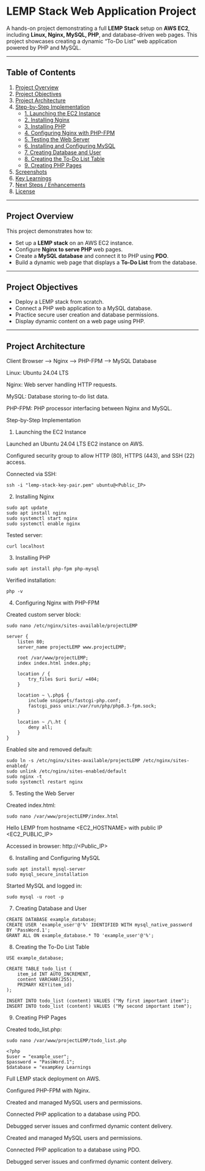 # LEMP Stack Web Application Project

A hands-on project demonstrating a full **LEMP Stack** setup on **AWS EC2**, including **Linux, Nginx, MySQL, PHP**, and database-driven web pages. This project showcases creating a dynamic “To-Do List” web application powered by PHP and MySQL.

---

## **Table of Contents**
1. [Project Overview](#project-overview)
2. [Project Objectives](#project-objectives)
3. [Project Architecture](#project-architecture)
4. [Step-by-Step Implementation](#step-by-step-implementation)
    - [1. Launching the EC2 Instance](#1-launching-the-ec2-instance)
    - [2. Installing Nginx](#2-installing-nginx)
    - [3. Installing PHP](#3-installing-php)
    - [4. Configuring Nginx with PHP-FPM](#4-configuring-nginx-with-php-fpm)
    - [5. Testing the Web Server](#5-testing-the-web-server)
    - [6. Installing and Configuring MySQL](#6-installing-and-configuring-mysql)
    - [7. Creating Database and User](#7-creating-database-and-user)
    - [8. Creating the To-Do List Table](#8-creating-the-to-do-list-table)
    - [9. Creating PHP Pages](#9-creating-php-pages)
5. [Screenshots](#screenshots)
6. [Key Learnings](#key-learnings)
7. [Next Steps / Enhancements](#next-steps--enhancements)
8. [License](#license)

---

## **Project Overview**
This project demonstrates how to:
- Set up a **LEMP stack** on an AWS EC2 instance.
- Configure **Nginx to serve PHP** web pages.
- Create a **MySQL database** and connect it to PHP using **PDO**.
- Build a dynamic web page that displays a **To-Do List** from the database.

---

## **Project Objectives**
- Deploy a LEMP stack from scratch.
- Connect a PHP web application to a MySQL database.
- Practice secure user creation and database permissions.
- Display dynamic content on a web page using PHP.

---

## **Project Architecture**

Client Browser --> Nginx --> PHP-FPM --> MySQL Database


Linux: Ubuntu 24.04 LTS

Nginx: Web server handling HTTP requests.

MySQL: Database storing to-do list data.

PHP-FPM: PHP processor interfacing between Nginx and MySQL.

Step-by-Step Implementation
1. Launching the EC2 Instance

Launched an Ubuntu 24.04 LTS EC2 instance on AWS.

Configured security group to allow HTTP (80), HTTPS (443), and SSH (22) access.

Connected via SSH:
```
ssh -i "lemp-stack-key-pair.pem" ubuntu@<Public_IP>
```

2. Installing Nginx
```
sudo apt update
sudo apt install nginx
sudo systemctl start nginx
sudo systemctl enable nginx
```
Tested server:
```
curl localhost
```
3. Installing PHP
```
sudo apt install php-fpm php-mysql
```
Verified installation:
```
php -v
```
4. Configuring Nginx with PHP-FPM

Created custom server block:
```
sudo nano /etc/nginx/sites-available/projectLEMP
```
```
server {
    listen 80;
    server_name projectLEMP www.projectLEMP;

    root /var/www/projectLEMP;
    index index.html index.php;

    location / {
        try_files $uri $uri/ =404;
    }

    location ~ \.php$ {
        include snippets/fastcgi-php.conf;
        fastcgi_pass unix:/var/run/php/php8.3-fpm.sock;
    }

    location ~ /\.ht {
        deny all;
    }
}
```
Enabled site and removed default:
```
sudo ln -s /etc/nginx/sites-available/projectLEMP /etc/nginx/sites-enabled/
sudo unlink /etc/nginx/sites-enabled/default
sudo nginx -t
sudo systemctl restart nginx
```
5. Testing the Web Server

Created index.html:
```
sudo nano /var/www/projectLEMP/index.html
```
Hello LEMP from hostname <EC2_HOSTNAME> with public IP <EC2_PUBLIC_IP>

Accessed in browser: http://<Public_IP>

6. Installing and Configuring MySQL
```
sudo apt install mysql-server
sudo mysql_secure_installation
```
Started MySQL and logged in:
```
sudo mysql -u root -p
```
7. Creating Database and User
```
CREATE DATABASE example_database;
CREATE USER 'example_user'@'%' IDENTIFIED WITH mysql_native_password BY 'PassWord.1';
GRANT ALL ON example_database.* TO 'example_user'@'%';
```
8. Creating the To-Do List Table
```
USE example_database;

CREATE TABLE todo_list (
    item_id INT AUTO_INCREMENT,
    content VARCHAR(255),
    PRIMARY KEY(item_id)
);

INSERT INTO todo_list (content) VALUES ("My first important item");
INSERT INTO todo_list (content) VALUES ("My second important item");
```

9. Creating PHP Pages

Created todo_list.php:
```
sudo nano /var/www/projectLEMP/todo_list.php

<?php
$user = "example_user";
$password = "PassWord.1";
$database = "exampKey Learnings
```
Full LEMP stack deployment on AWS.

Configured PHP-FPM with Nginx.

Created and managed MySQL users and permissions.

Connected PHP application to a database using PDO.

Debugged server issues and confirmed dynamic content delivery.

Created and managed MySQL users and permissions.

Connected PHP application to a database using PDO.

Debugged server issues and confirmed dynamic content delivery.
